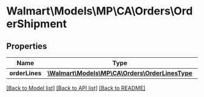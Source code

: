 # Walmart\Models\MP\CA\Orders\OrderShipment

## Properties

Name | Type | Description | Notes
------------ | ------------- | ------------- | -------------
**orderLines** | [**\Walmart\Models\MP\CA\Orders\OrderLinesType**](OrderLinesType.md) |  |


[[Back to Model list]](./) [[Back to API list]](../../../../../README.md#supported-apis) [[Back to README]](../../../../../README.md)
